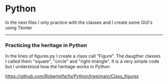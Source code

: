 # Python

In the next files I only practice with the classes and I create some GUI's using Tkinter

<hr>

### Practicing the heritage in Python 

In the lines of figures.py I create a class call "Figure". The daugther classes I called them "square", "circle" and "right-triangle". It is a very simple code but I understood how the heritage works in Python

https://github.com/Robertelfarfo/Python/tree/main/Class_figures
